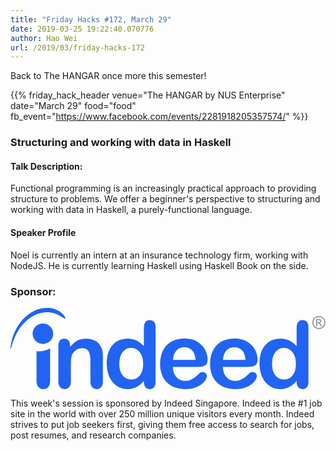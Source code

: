 ```yaml
---
title: "Friday Hacks #172, March 29"
date: 2019-03-25 19:22:40.070776
author: Hao Wei
url: /2019/03/friday-hacks-172
---
```


Back to The HANGAR once more this semester!

{{% friday_hack_header
    venue="The HANGAR by NUS Enterprise"
    date="March 29"
    food="food"
    fb_event="https://www.facebook.com/events/2281918205357574/" %}}


### Structuring and working with data in Haskell

#### Talk Description:

Functional programming is an increasingly practical approach to providing structure to problems. We offer a beginner's perspective to structuring and working with data in Haskell, a purely-functional language.

#### Speaker Profile

Noel is currently an intern at an insurance technology firm, working with NodeJS. He is currently learning Haskell using Haskell Book on the side.


### Sponsor:

<img class="fh-sponsor" src="data:image/svg+xml;utf8,%3C%3Fxml version='1.0' encoding='UTF-8' standalone='no'%3F%3E%3Csvg xmlns:dc='http://purl.org/dc/elements/1.1/' xmlns:cc='http://creativecommons.org/ns%23' xmlns:rdf='http://www.w3.org/1999/02/22-rdf-syntax-ns%23' xmlns:svg='http://www.w3.org/2000/svg' xmlns='http://www.w3.org/2000/svg' xmlns:sodipodi='http://sodipodi.sourceforge.net/DTD/sodipodi-0.dtd' xmlns:inkscape='http://www.inkscape.org/namespaces/inkscape' version='1.1' id='svg2' xml:space='preserve' width='953.98102' height='247.21591' viewBox='0 0 953.98101 247.21591' sodipodi:docname='indeed-com-seeklogo.com.svg' inkscape:version='0.92.2 2405546, 2018-03-11'%3E%3Cmetadata id='metadata8'%3E%3Crdf:RDF%3E%3Ccc:Work rdf:about=''%3E%3Cdc:format%3Eimage/svg+xml%3C/dc:format%3E%3Cdc:type rdf:resource='http://purl.org/dc/dcmitype/StillImage' /%3E%3Cdc:title /%3E%3C/cc:Work%3E%3C/rdf:RDF%3E%3C/metadata%3E%3Cdefs id='defs6' /%3E%3Csodipodi:namedview pagecolor='%23ffffff' bordercolor='%23666666' borderopacity='1' objecttolerance='10' gridtolerance='10' guidetolerance='10' inkscape:pageopacity='0' inkscape:pageshadow='2' inkscape:window-width='958' inkscape:window-height='1030' id='namedview4' showgrid='false' fit-margin-top='0' fit-margin-left='0' fit-margin-right='0' fit-margin-bottom='0' inkscape:zoom='1.4717186' inkscape:cx='888.31702' inkscape:cy='137.55202' inkscape:window-x='0' inkscape:window-y='24' inkscape:window-maximized='0' inkscape:current-layer='g10' /%3E%3Cg id='g10' inkscape:groupmode='layer' inkscape:label='ink_ext_XXXXXX' transform='matrix(1.3333333,0,0,-1.3333333,-2.8479872e-4,341.32378)'%3E%3Cpath inkscape:connector-curvature='0' id='path14' style='fill:%2390969b;fill-opacity:1;fill-rule:nonzero;stroke:none;stroke-width:0.1' d='m 696.591,223.319 h 3.143 c 1.507,0 2.535,0.227 3.083,0.678 0.554,0.45 0.826,1.037 0.826,1.769 0,0.473 -0.136,0.901 -0.398,1.272 -0.268,0.375 -0.628,0.655 -1.094,0.833 -0.469,0.193 -1.338,0.281 -2.613,0.281 h -2.947 z m -2.598,-9.048 v 16.065 h 5.522 c 1.885,0 3.254,-0.143 4.101,-0.443 0.85,-0.298 1.515,-0.814 2.027,-1.556 0.5,-0.742 0.747,-1.523 0.747,-2.344 0,-1.182 -0.43,-2.201 -1.259,-3.072 -0.84,-0.871 -1.958,-1.363 -3.34,-1.466 0.568,-0.234 1.02,-0.519 1.368,-0.844 0.64,-0.632 1.427,-1.7 2.373,-3.201 l 1.951,-3.139 h -3.192 l -1.421,2.533 c -1.121,1.982 -2.015,3.224 -2.685,3.731 -0.472,0.375 -1.163,0.569 -2.073,0.569 h -1.521 v -6.833 z m 6.541,20.754 c -2.106,0 -4.155,-0.548 -6.142,-1.617 -1.987,-1.083 -3.554,-2.624 -4.672,-4.624 -1.131,-2.008 -1.685,-4.091 -1.685,-6.257 0,-2.166 0.554,-4.226 1.649,-6.207 1.105,-1.981 2.651,-3.519 4.638,-4.621 1.981,-1.109 4.053,-1.659 6.212,-1.659 2.158,0 4.222,0.55 6.211,1.659 1.977,1.102 3.522,2.64 4.62,4.621 1.095,1.981 1.653,4.041 1.653,6.207 0,2.166 -0.566,4.249 -1.679,6.257 -1.11,2 -2.673,3.541 -4.673,4.624 -2.005,1.069 -4.041,1.617 -6.132,1.617 m 0,2.47 c 2.506,0 4.961,-0.643 7.351,-1.936 2.393,-1.287 4.261,-3.135 5.598,-5.533 1.329,-2.405 2.003,-4.904 2.003,-7.499 0,-2.583 -0.662,-5.063 -1.981,-7.442 -1.317,-2.378 -3.157,-4.219 -5.525,-5.541 -2.375,-1.317 -4.864,-1.969 -7.446,-1.969 -2.595,0 -5.071,0.652 -7.451,1.969 -2.37,1.322 -4.211,3.163 -5.54,5.541 -1.321,2.379 -1.989,4.859 -1.989,7.442 0,2.595 0.682,5.094 2.023,7.499 1.34,2.398 3.212,4.246 5.598,5.533 2.397,1.293 4.844,1.936 7.359,1.936' /%3E%3Cpath inkscape:connector-curvature='0' id='path16' style='fill:%232164f2;fill-opacity:1;fill-rule:evenodd;stroke:none;stroke-width:0.1' d='m 644.682,108.277 c -2.49,-5.332 -5.796,-9.2829 -9.837,-11.8571 -4.146,-2.5758 -8.651,-3.8609 -13.612,-3.8609 h -0.091 c -4.964,0 -9.472,1.3762 -13.611,4.041 -4.139,2.7578 -7.442,6.807 -9.836,12.136 -2.39,5.423 -3.587,11.952 -3.587,19.679 0,7.268 1.103,13.698 3.397,19.126 2.209,5.514 5.432,9.748 9.474,12.692 4.138,3.026 8.732,4.408 13.975,4.408 h 0.279 c 4.878,0 9.377,-1.473 13.518,-4.325 4.135,-2.849 7.441,-6.984 9.931,-12.412 2.479,-5.423 3.672,-11.949 3.672,-19.489 0,-8.09 -1.193,-14.806 -3.672,-20.138 m 28.589,115.671 c -2.388,2.76 -5.608,4.135 -9.925,4.135 -4.323,0 -7.636,-1.469 -9.931,-4.507 -2.303,-2.938 -3.499,-7.355 -3.499,-13.149 v -41.922 c -5.329,5.884 -10.848,10.111 -16.461,12.963 -3.488,1.75 -7.623,3.034 -12.222,3.678 -2.666,0.368 -5.426,0.553 -8.463,0.553 -14.068,0 -25.464,-4.969 -34.201,-14.896 -8.639,-9.931 -12.965,-23.721 -12.965,-41.473 0,-8.365 1.111,-16.178 3.314,-23.355 2.2,-7.1699 5.326,-13.416 9.56,-18.748 4.234,-5.3372 9.282,-9.3801 15.078,-12.3321 5.795,-2.8437 12.047,-4.314 18.853,-4.314 3.124,0 6.063,0.2761 8.824,0.8261 1.837,0.2758 3.587,0.7379 5.336,1.291 4.319,1.47 8.36,3.584 12.04,6.2411 3.77,2.766 7.545,6.3488 11.307,10.6711 V 86.852 c 0,-5.2411 1.291,-9.193 3.775,-12.0372 2.572,-2.7636 5.791,-4.2339 9.655,-4.2339 3.95,0 7.173,1.3761 9.654,4.0461 2.479,2.7609 3.772,6.8039 3.772,12.225 V 211.9 c 0,5.241 -1.201,9.29 -3.501,12.048' /%3E%3Cpath inkscape:connector-curvature='0' id='path18' style='fill:%232164f2;fill-opacity:1;fill-rule:evenodd;stroke:none;stroke-width:0.1' d='m 490.664,159.031 c 4.511,4.872 10.306,7.266 17.384,7.266 h 0.092 c 7.357,0 13.327,-2.394 17.83,-7.175 4.513,-4.779 7.185,-12.04 7.816,-21.788 h -51.397 c 0.924,9.566 3.684,16.824 8.275,21.697 m 66.206,-51.947 c -1.749,1.556 -4.135,2.39 -7.086,2.39 -2.67,0 -4.688,-0.647 -6.161,-1.84 -3.579,-3.311 -6.427,-5.973 -8.64,-7.9059 -2.2,-1.839 -4.688,-3.6761 -7.355,-5.4269 -2.575,-1.659 -5.328,-2.9391 -8.085,-3.6813 -2.856,-0.825 -5.89,-1.1918 -9.286,-1.1918 -0.74,0 -1.474,0 -2.117,0.0899 -4.229,0.2769 -8.182,1.4769 -11.764,3.6769 -4.234,2.4891 -7.55,6.1629 -10.121,10.9431 -2.48,4.968 -3.772,10.665 -3.866,17.103 h 55.454 c 7.443,0 13.234,1.103 17.278,3.125 4.14,2.211 6.158,6.805 6.158,13.888 0,7.715 -2.018,15.26 -5.968,22.709 -3.965,7.352 -9.844,13.426 -17.843,18.112 -7.907,4.688 -17.377,6.987 -28.504,6.987 h -0.824 c -8.182,-0.091 -15.727,-1.468 -22.438,-4.044 -6.984,-2.761 -12.869,-6.708 -17.747,-11.772 -4.689,-5.143 -8.366,-11.309 -10.848,-18.482 -2.484,-7.166 -3.767,-14.983 -3.767,-23.349 0,-17.838 5.058,-31.815 15.168,-42.2072 9.566,-9.8398 22.8,-14.984 39.632,-15.5359 0.92,-0.091 1.926,-0.091 2.938,-0.091 7.912,0 14.99,1.0089 21.149,3.1293 6.161,2.1128 11.221,4.6839 15.267,7.8128 4.04,3.2149 7.074,6.5258 9.097,9.927 2.023,3.4051 3.034,6.4391 3.034,8.923 0,2.851 -0.909,5.146 -2.755,6.711' /%3E%3Cpath inkscape:connector-curvature='0' id='path20' style='fill:%232164f2;fill-opacity:1;fill-rule:evenodd;stroke:none;stroke-width:0.1' d='m 377.11,159.031 c 4.512,4.872 10.306,7.266 17.376,7.266 h 0.1 c 7.347,0 13.327,-2.394 17.83,-7.175 4.609,-4.779 7.174,-12.04 7.912,-21.788 h -51.493 c 1.008,9.566 3.772,16.824 8.275,21.697 m 59.216,-49.557 c -2.753,0 -4.784,-0.647 -6.253,-1.84 -3.491,-3.311 -6.434,-5.973 -8.642,-7.9059 -2.201,-1.839 -4.594,-3.6761 -7.261,-5.4269 -2.67,-1.659 -5.336,-2.9391 -8.181,-3.6813 -2.763,-0.825 -5.889,-1.1918 -9.287,-1.1918 -0.737,0 -1.473,0 -2.116,0.0899 -4.23,0.2769 -8.19,1.4769 -11.767,3.6769 -4.137,2.4891 -7.545,6.1629 -10.022,10.9431 -2.578,4.968 -3.871,10.665 -3.962,17.103 h 55.539 c 7.355,0 13.153,1.103 17.285,3.125 4.045,2.211 6.068,6.805 6.068,13.888 0,7.715 -1.929,15.26 -5.879,22.709 -3.957,7.352 -9.934,13.426 -17.841,18.112 -7.909,4.688 -17.465,6.987 -28.501,6.987 h -0.92 c -8.19,-0.091 -15.631,-1.468 -22.436,-4.044 -6.989,-2.761 -12.874,-6.708 -17.657,-11.772 -4.78,-5.143 -8.461,-11.309 -10.942,-18.482 -2.485,-7.166 -3.773,-14.983 -3.773,-23.349 0,-17.838 5.155,-31.815 15.264,-42.2072 9.566,-9.8398 22.712,-14.984 39.544,-15.5359 1.011,-0.091 1.929,-0.091 2.938,-0.091 8.003,0 14.988,1.0089 21.149,3.1293 6.158,2.1128 11.223,4.6839 15.267,7.8128 4.135,3.2149 7.076,6.5258 9.097,9.927 2.027,3.4051 3.034,6.4391 3.034,8.923 0,2.851 -0.92,5.146 -2.662,6.711 -1.841,1.556 -4.226,2.39 -7.083,2.39' /%3E%3Cpath inkscape:connector-curvature='0' id='path22' style='fill:%232164f2;fill-opacity:1;fill-rule:evenodd;stroke:none;stroke-width:0.1' d='m 59.066,89.4281 v 67.6759 c 1.9317,-0.185 3.7684,-0.281 5.7039,-0.281 9.1918,0 17.8309,2.489 25.1856,6.893 V 89.4281 c 0,-6.3441 -1.4653,-11.034 -4.3172,-14.1582 -2.8485,-3.125 -6.6203,-4.689 -11.2184,-4.689 -4.5027,0 -8.0855,1.564 -11.0367,4.7812 -2.8441,3.1231 -4.3172,7.8117 -4.3172,14.066' /%3E%3Cpath inkscape:connector-curvature='0' id='path24' style='fill:%232164f2;fill-opacity:1;fill-rule:evenodd;stroke:none;stroke-width:0.1' d='m 297.667,108.277 c -2.481,-5.332 -5.791,-9.2829 -9.931,-11.8571 -4.041,-2.5758 -8.642,-3.8609 -13.517,-3.8609 h -0.087 c -4.966,0 -9.476,1.3762 -13.609,4.041 -4.229,2.7578 -7.445,6.807 -9.839,12.136 -2.389,5.423 -3.585,11.952 -3.585,19.679 0,7.268 1.1,13.698 3.309,19.126 2.299,5.514 5.424,9.748 9.56,12.692 4.049,3.026 8.737,4.408 13.888,4.408 h 0.363 c 4.875,0 9.382,-1.473 13.431,-4.325 4.226,-2.849 7.536,-6.984 10.017,-12.412 2.391,-5.423 3.681,-11.949 3.681,-19.489 0,-8.09 -1.29,-14.806 -3.681,-20.138 m 28.504,115.671 c -2.386,2.76 -5.696,4.135 -9.837,4.135 -4.32,0 -7.639,-1.469 -9.93,-4.503 -2.394,-2.942 -3.488,-7.359 -3.488,-13.153 v -41.922 c -5.34,5.884 -10.852,10.111 -16.463,12.963 -3.587,1.75 -7.633,3.034 -12.234,3.678 -2.662,0.368 -5.419,0.553 -8.458,0.553 -14.066,0 -25.56,-4.969 -34.203,-14.896 -8.638,-9.931 -12.96,-23.721 -12.96,-41.473 0,-8.365 1.102,-16.178 3.212,-23.355 2.211,-7.1699 5.427,-13.416 9.657,-18.748 4.231,-5.3372 9.286,-9.3801 15.078,-12.3321 5.794,-2.8437 12.044,-4.314 18.853,-4.314 3.03,0 5.973,0.2761 8.821,0.8261 1.841,0.2758 3.587,0.7379 5.333,1.291 4.325,1.47 8.37,3.584 12.048,6.2411 3.768,2.766 7.449,6.3488 11.316,10.6711 V 86.852 c 0,-5.2411 1.28,-9.193 3.764,-12.0372 2.482,-2.7636 5.791,-4.2339 9.654,-4.2339 3.77,0 7.079,1.3761 9.561,4.0461 2.484,2.7609 3.684,6.8039 3.684,12.225 V 211.9 c 0,5.241 -1.114,9.29 -3.408,12.048' /%3E%3Cpath inkscape:connector-curvature='0' id='path26' style='fill:%232164f2;fill-opacity:1;fill-rule:evenodd;stroke:none;stroke-width:0.1' d='m 135.295,170.25 v -3.492 c 5.052,6.62 10.483,11.396 16.361,14.52 5.973,3.039 12.786,4.602 20.508,4.602 7.443,0 14.154,-1.651 20.039,-4.874 5.89,-3.219 10.207,-7.813 13.155,-13.789 1.93,-3.504 3.121,-7.261 3.673,-11.31 0.549,-3.954 0.83,-9.104 0.83,-15.353 V 87.8629 c 0,-5.6988 -1.382,-10.016 -3.95,-12.8738 -2.581,-2.9379 -5.981,-4.4082 -10.121,-4.4082 -4.227,0 -7.628,1.4703 -10.293,4.5043 -2.67,2.9468 -3.958,7.2636 -3.958,12.7777 v 47.1691 c 0,9.384 -1.285,16.55 -3.86,21.519 -2.579,4.957 -7.82,7.449 -15.539,7.449 -5.056,0 -9.655,-1.564 -13.795,-4.51 -4.139,-3.033 -7.263,-7.17 -9.191,-12.502 -1.379,-4.226 -2.026,-12.044 -2.026,-23.724 V 87.8629 c 0,-5.7867 -1.375,-10.016 -4.041,-12.968 -2.671,-2.8437 -6.068,-4.314 -10.302,-4.314 -4.137,0 -7.45,1.4703 -10.112,4.5043 -2.671,2.9468 -3.958,7.2636 -3.958,12.7777 v 81.9281 c 0,5.425 1.201,9.466 3.586,12.041 2.3,2.67 5.522,4.048 9.662,4.048 2.473,0 4.689,-0.553 6.707,-1.745 2.023,-1.197 3.674,-2.943 4.874,-5.337 1.197,-2.385 1.751,-5.237 1.751,-8.548' /%3E%3Cpath inkscape:connector-curvature='0' id='path28' style='fill:%232164f2;fill-opacity:1;fill-rule:evenodd;stroke:none;stroke-width:0.1' d='m 59.2516,251.625 c 19.123,6.893 40.9154,6.522 57.2874,-7.631 3.03,-2.852 6.522,-6.439 7.897,-10.665 1.663,-5.336 -5.788,0.545 -6.798,1.283 -5.337,3.496 -10.673,6.432 -16.641,8.458 C 68.8148,252.996 38.3793,235.075 19.4348,207.211 11.527,194.895 6.3832,181.927 2.15313,167.671 1.69141,166.11 1.32031,164.088 0.494141,162.709 c -0.829688,-1.564 -0.363282,4.235 -0.363282,4.412 0.640235,5.886 1.836721,11.591 3.310161,17.286 8.73358,30.349 28.04138,55.629 55.81058,67.218' /%3E%3Cpath inkscape:connector-curvature='0' id='path30' style='fill:%232164f2;fill-opacity:1;fill-rule:evenodd;stroke:none;stroke-width:0.1' d='m 84.1648,176.317 c -11.491,-5.885 -25.5601,-1.291 -31.348,10.207 -5.8895,11.494 -1.2949,25.565 10.2031,31.356 11.4946,5.878 25.5653,1.283 31.3563,-10.21 5.8818,-11.488 1.2836,-25.558 -10.2114,-31.353' /%3E%3C/g%3E%3C/svg%3E" />

This week's session is sponsored by Indeed Singapore. Indeed is the #1 job site in the world with over 250 million unique visitors every month. Indeed strives to put job seekers first, giving them free access to search for jobs, post resumes, and research companies.
